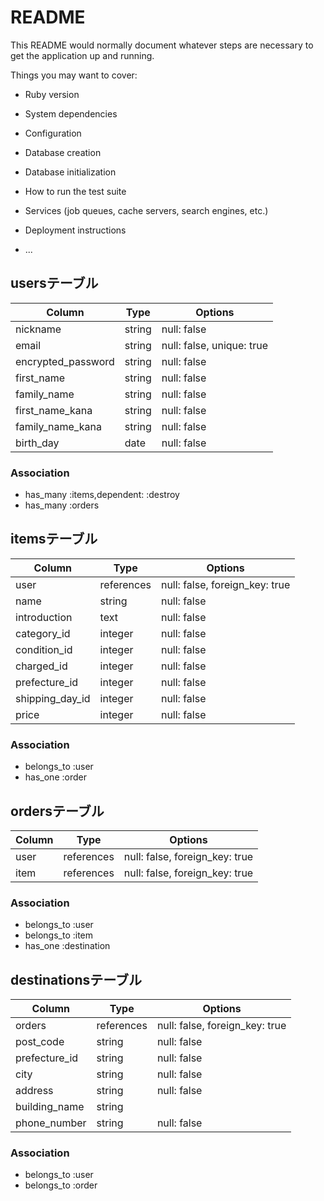 # README

This README would normally document whatever steps are necessary to get the
application up and running.

Things you may want to cover:

* Ruby version

* System dependencies

* Configuration

* Database creation

* Database initialization

* How to run the test suite

* Services (job queues, cache servers, search engines, etc.)

* Deployment instructions

* ...

## usersテーブル

| Column             | Type       | Options                   |
| ------------------ | ---------- | ------------------------- |
| nickname           | string     | null: false               |
| email              | string     | null: false, unique: true |
| encrypted_password | string     | null: false               |
| first_name         | string     | null: false               |
| family_name        | string     | null: false               |
| first_name_kana    | string     | null: false               |
| family_name_kana   | string     | null: false               |
| birth_day          | date       | null: false               |


### Association
- has_many :items,dependent: :destroy
- has_many :orders


## itemsテーブル

| Column          | Type       | Options                        |
| --------------- | ---------- | ------------------------------ |
| user            | references | null: false, foreign_key: true |
| name            | string     | null: false                    |
| introduction    | text       | null: false                    |
| category_id     | integer    | null: false                    |
| condition_id    | integer    | null: false                    |
| charged_id      | integer    | null: false                    |
| prefecture_id   | integer    | null: false                    |
| shipping_day_id | integer    | null: false                    |
| price           | integer    | null: false                    |


### Association
- belongs_to :user
- has_one :order


## ordersテーブル

| Column | Type       | Options                        |
| ------ | ---------- | ------------------------------ |
| user   | references | null: false, foreign_key: true |
| item   | references | null: false, foreign_key: true |

### Association
- belongs_to :user
- belongs_to :item
- has_one :destination


## destinationsテーブル

| Column        | Type       | Options                        |
| ------------- | ---------- | ------------------------------ |
| orders        | references | null: false, foreign_key: true |
| post_code     | string     | null: false                    |
| prefecture_id | string     | null: false                    |
| city          | string     | null: false                    |
| address       | string     | null: false                    |
| building_name | string     |                                |
| phone_number  | string     | null: false                    |


### Association
- belongs_to :user
- belongs_to :order